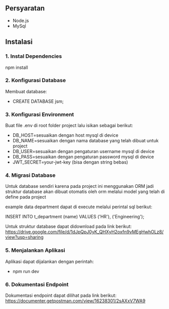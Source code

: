 ## Persyaratan
- Node.js 
- MySql

## Instalasi
### 1. Instal Dependencies

npm install

### 2. Konfigurasi Database

Membuat database:
- CREATE DATABASE jsm;

### 3. Konfigurasi Environment

Buat file .env di root folder project lalu isikan sebagai berikut:

- DB_HOST=sesuaikan dengan host mysql di device
- DB_NAME=sesuaikan dengan nama database yang telah dibuat untuk project
- DB_USER=sesuaikan dengan pengaturan username mysql di device
- DB_PASS=sesuaikan dengan pengaturan password mysql di device
- JWT_SECRET=your-jwt-key (bisa dengan string bebas)

### 4. Migrasi Database

Untuk database sendiri karena pada project ini menggunakan ORM jadi struktur database akan dibuat otomatis oleh orm melalui model yang telah di define pada project

example data department dapat di execute melalui perintal sql berikut:

INSERT INTO t_department (name) VALUES ('HR'), ('Engineering');

Untuk struktur database dapat didownload pada link berikut:
https://drive.google.com/file/d/1dJpQpJ0yK_QHXyH2oxfn9vMEgHwhOLz8/view?usp=sharing

### 5. Menjalankan Aplikasi

Aplikasi dapat dijalankan dengan perintah:
- npm run dev

### 6. Dokumentasi Endpoint

Dokumentasi endpoint dapat dilihat pada link berikut:
https://documenter.getpostman.com/view/16238301/2sAXxV7WA9

